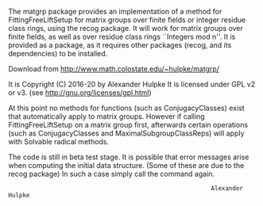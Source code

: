 The matgrp package provides an implementation of a method for
FittingFreeLiftSetup for matrix groups over finite fields or integer residue
class rings, using the recog package. It will work for matrix groups
over finite fields, as well as over residue class rings ``Integers mod n''.
It is provided as a package, as it requires other packages (recog, and its
dependencies) to be installed.

Download from
http://www.math.colostate.edu/~hulpke/matgrp/

It is Copyright (C) 2016-20 by Alexander Hulpke
It is licensed under GPL v2 or v3. (see http://gnu.org/licenses/gpl.html)

At this point no methods for functions (such as ConjugacyClasses) exist
that automatically apply to matrix groups. However if calling
FittingFreeLiftSetup on a matrix group first, afterwards certain 
operations (such as ConjugacyClasses and MaximalSubgroupClassReps) will 
apply with Solvable radical methods.

The code is still in beta test stage. It is possible that error messages
arise when computing the initial data structure. (Some of these are due to
the recog package) In such a case simply call the command again.

                                                             Alexander Hulpke
